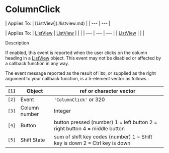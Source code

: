 




<h1 class="heading"><span class="name">ColumnClick</span></h1>
| Applies To: | [ListView](./listview.md) |
| --- | ---  |

| Applies To: | [ListView](./listview.md) | [ListView](./listview.md) |  |  |
| --- | --- | ---  |
| [ListView](./listview.md) |  |  |


Description


If enabled, this event is reported when the user clicks on the column heading in a [ListView](./listview.md) object. This event may not be disabled or affected by a callback function in any way.


The event message reported as the result of `⎕DQ`, or supplied as the right argument to your callback function, is a 5-element vector as follows :

| `[1]` | Object | ref or character vector |
| --- | --- | ---  |
| `[2]` | Event | `'ColumnClick'` or 320 |
| `[3]` | Column number | Integer |
| `[4]` | Button | button pressed (number) 1 = left button 2 =        right button 4 = middle button |
| `[5]` | Shift State | sum of shift key codes (number) 1 = Shift key        is down 2 =  Ctrl key is down |



